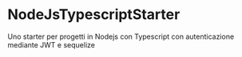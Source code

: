# NodeJsTypescriptStarter
Uno starter per progetti in Nodejs con Typescript con autenticazione mediante JWT e sequelize
